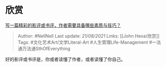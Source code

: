 # 欣赏
[写一篇精彩的影评或书评，作者需要具备哪些素质与技巧？](https://www.zhihu.com/question/19716927/answer/12744207)

> Author: #NellNell 
Last update: *21/08/2021* 
Links: [[John Hexa/欣赏]]
Tags: #文化艺术Art/文学Literal-Art #人生管理Life-Management #一法通万法通SthOfEverything 

好的影评或书评是，你或者读懂了作者，或者读懂了你自己。